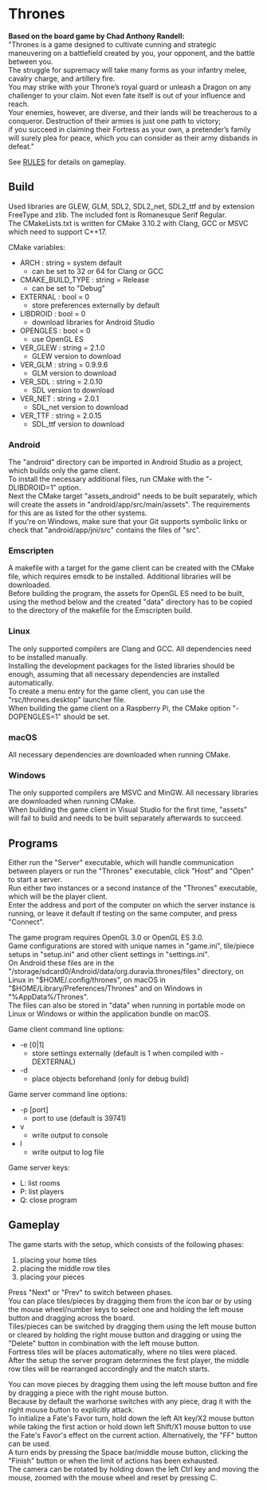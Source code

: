 # Thrones  
**Based on the board game by Chad Anthony Randell:**  
"Thrones is a game designed to cultivate cunning and strategic maneuvering on a battlefield created by you, your opponent, and the battle between you.  
The struggle for supremacy will take many forms as your infantry melee, cavalry charge, and artillery fire.  
You may strike with your Throne’s royal guard or unleash a Dragon on any challenger to your claim. Not even fate itself is out of your influence and reach.  
Your enemies, however, are diverse, and their lands will be treacherous to a conqueror. Destruction of their armies is just one path to victory;  
if you succeed in claiming their Fortress as your own, a pretender’s family will surely plea for peace, which you can consider as their army disbands in defeat."  

See [RULES](RULES.md) for details on gameplay.  

## Build  
Used libraries are GLEW, GLM, SDL2, SDL2_net, SDL2_ttf and by extension FreeType and zlib. The included font is Romanesque Serif Regular.  
The CMakeLists.txt is written for CMake 3.10.2 with Clang, GCC or MSVC which need to support C++17.  

CMake variables:  
- ARCH : string = system default  
  - can be set to 32 or 64 for Clang or GCC  
- CMAKE_BUILD_TYPE : string = Release  
  - can be set to "Debug"  
- EXTERNAL : bool = 0  
  - store preferences externally by default  
- LIBDROID : bool = 0  
  - download libraries for Android Studio  
- OPENGLES : bool = 0  
  - use OpenGL ES  
- VER_GLEW : string = 2.1.0  
  - GLEW version to download  
- VER_GLM : string = 0.9.9.6  
  - GLM version to download  
- VER_SDL : string = 2.0.10  
  - SDL version to download  
- VER_NET : string = 2.0.1  
  - SDL_net version to download  
- VER_TTF : string = 2.0.15  
  - SDL_ttf version to download  

### Android  
The "android" directory can be imported in Android Studio as a project, which builds only the game client.  
To install the necessary additional files, run CMake with the "-DLIBDROID=1" option.  
Next the CMake target "assets_android" needs to be built separately, which will create the assets in "android/app/src/main/assets". The requirements for this are as listed for the other systems.  
If you're on Windows, make sure that your Git supports symbolic links or check that "android/app/jni/src" contains the files of "src".  

### Emscripten  
A makefile with a target for the game client can be created with the CMake file, which requires emsdk to be installed. Additional libraries will be downloaded.  
Before building the program, the assets for OpenGL ES need to be built, using the method below and the created "data" directory has to be copied to the directory of the makefile for the Emscripten build.  

### Linux  
The only supported compilers are Clang and GCC. All dependencies need to be installed manually.  
Installing the development packages for the listed libraries should be enough, assuming that all necessary dependencies are installed automatically.  
To create a menu entry for the game client, you can use the "rsc/thrones.desktop" launcher file.  
When building the game client on a Raspberry Pi, the CMake option "-DOPENGLES=1" should be set.  

### macOS  
All necessary dependencies are downloaded when running CMake.  

### Windows  
The only supported compilers are MSVC and MinGW. All necessary libraries are downloaded when running CMake.  
When building the game client in Visual Studio for the first time, "assets" will fail to build and needs to be built separately afterwards to succeed.  


## Programs  
Either run the "Server" executable, which will handle communication between players or run the "Thrones" executable, click "Host" and "Open" to start a server.  
Run either two instances or a second instance of the "Thrones" executable, which will be the player client.  
Enter the address and port of the computer on which the server instance is running, or leave it default if testing on the same computer, and press "Connect".  

The game program requires OpenGL 3.0 or OpenGL ES 3.0.  
Game configurations are stored with unique names in "game.ini", tile/piece setups in "setup.ini" and other client settings in "settings.ini".  
On Android these files are in the "/storage/sdcard0/Android/data/org.duravia.thrones/files" directory, on Linux in "$HOME/.config/thrones", on macOS in "$HOME/Library/Preferences/Thrones" and on Windows in "%AppData%/Thrones".  
The files can also be stored in "data" when running in portable mode on Linux or Windows or within the application bundle on macOS.  

Game client command line options:  
- -e [0|1]  
  - store settings externally (default is 1 when compiled with -DEXTERNAL)  
- -d  
  - place objects beforehand (only for debug build)  

Game server command line options:  
- -p [port]  
  - port to use (default is 39741)  
- v  
  - write output to console  
- l  
  - write output to log file  

Game server keys:  
- L: list rooms  
- P: list players  
- Q: close program  

## Gameplay  
The game starts with the setup, which consists of the following phases:  
1. placing your home tiles  
2. placing the middle row tiles  
3. placing your pieces  

Press "Next" or "Prev" to switch between phases.  
You can place tiles/pieces by dragging them from the icon bar or by using the mouse wheel/number keys to select one and holding the left mouse button and dragging across the board.  
Tiles/pieces can be switched by dragging them using the left mouse button or cleared by holding the right mouse button and dragging or using the "Delete" button in combination with the left mouse button.  
Fortress tiles will be places automatically, where no tiles were placed.  
After the setup the server program determines the first player, the middle row tiles will be rearranged accordingly and the match starts.  

You can move pieces by dragging them using the left mouse button and fire by dragging a piece with the right mouse button.  
Because by default the warhorse switches with any piece, drag it with the right mouse button to explicitly attack.  
To initialize a Fate's Favor turn, hold down the left Alt key/X2 mouse button while taking the first action or hold down left Shift/X1 mouse button to use the Fate's Favor's effect on the current action. Alternatively, the "FF" button can be used.  
A turn ends by pressing the Space bar/middle mouse button, clicking the "Finish" button or when the limit of actions has been exhausted.  
The camera can be rotated by holding down the left Ctrl key and moving the mouse, zoomed with the mouse wheel and reset by pressing C.  
